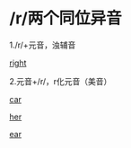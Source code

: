 # /r/两个同位异音

1./r/+元音，浊辅音

[right](https://fanyi.baidu.com/#en/zh/right)

2.元音+/r/，r化元音（美音）

[car](https://fanyi.baidu.com/#en/zh/car)

[her](https://fanyi.baidu.com/#en/zh/her)

[ear](https://fanyi.baidu.com/#en/zh/ear)





